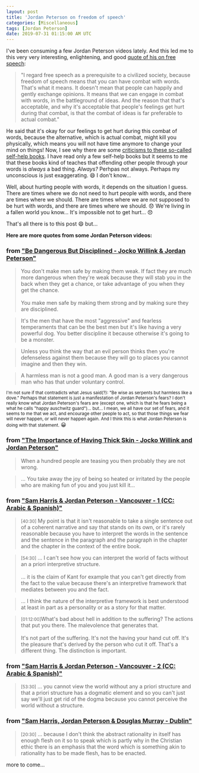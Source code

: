 ```yaml
---
layout: post
title: 'Jordan Peterson on freedom of speech'
categories: [Miscellaneous]
tags: [Jordan Peterson]
date: 2019-07-31 01:15:00 AM UTC
---
```


<!-- July 30, 2019 10:15:00 AM Philippine Time  -->


I've been consuming a few Jordan Peterson videos lately. And this led me to this very very interesting, enlightening, and good [quote of his on free speech](https://en.wikiquote.org/wiki/Jordan_Peterson):

> "I regard free speech as a prerequisite to a civilized society, because freedom of speech means that you can have combat with words. That's what it means. It doesn't mean that people can happily and gently exchange opinions. It means that we can engage in combat with words, in the battleground of ideas. And the reason that that's acceptable, and why it's acceptable that people's feelings get hurt during that combat, is that the combat of ideas is far preferable to actual combat."

<!--more-->

He said that it's okay for our feelings to get hurt during this combat of words, because the alternative, which is actual combat, might kill you physically, which means you will not have time anymore to change your mind on things! Now, I see why there are some [criticisms to these so-called self-help books](https://albertmohler.com/2006/07/03/america-should-be-ashamed-of-sham-2/). I have read only a few self-help books but it seems to me that these books kind of teaches that offending other people through your words is _always_ a bad thing. _Always?_ Perhpas not always. Perhaps my unconscious is just exaggerating. :smile: I don't know... 

Well, about hurting people with words, it depends on the situation I guess. There are times where we do not need to hurt people with words, and there are times where we should. There are times where we are not supposed to be hurt with words, and there are times where we should. :disappointed: We're living in a fallen world you know... It's impossible not to get hurt... :disappointed: 

That's all there is to this post :smile: but...


**Here are more quotes from some Jordan Peterson videos:**

### from ["Be Dangerous But Disciplined - Jocko Willink & Jordan Peterson"](https://www.youtube.com/watch?v=a4PS_DhzyDg)


> You don't make men safe by making them weak. If fact they are much more dangerous when they're weak because they will stab you in the back when they get a chance, or take advantage of you when they get the chance.
<br /><br />
You make men safe by making them strong and by making sure they are disciplined.

> It's the men that have the most "aggressive" and fearless temperaments that can be the best men but it's like having a very powerful dog. You better discipline it because otherwise it's going to be a monster.

> Unless you think the way that an evil person thinks then you're defenseless against them because they will go to places you cannot imagine and then they win.

> A harmless man is not a good man. A good man is a very dangerous man who has that under voluntary control.

<small>I'm not sure if that contradicts what Jesus said(?): "Be wise as serpents but harmless like a dove." Perhaps that statement is just a manifestation of Jordan Peterson's fears? I don't really know what Jordan Peterson's fears are (except one, which is that he fears being a what he calls "happy auschwitz guard")... but... I mean, we all have our set of fears, and it seems to me that we act, and encourage other people to act, so that those things we fear will never happen, or will never happen again. And I think this is what Jordan Peterson is doing with that statement.</small> :grinning:

### from ["The Importance of Having Thick Skin - Jocko Willink and Jordan Peterson"](https://www.youtube.com/watch?v=futHL4W4E4s)

> When a hundred people are teasing you then probably they are not wrong.

> ... You take away the joy of being so heated or irritated by the people who are making fun of you and you just kill it...


### from ["Sam Harris & Jordan Peterson - Vancouver - 1 (CC: Arabic & Spanish)"](https://www.youtube.com/watch?v=jey_CzIOfYE)



> <small>[40:30]</small> My point is that it isn't reasonable to take a single sentence out of a coherent narrative and say that stands on its own, or it's rarely reasonable because you have to interpret the words in the sentence and the sentence in the paragraph and the paragraph in the chapter and the chapter in the context of the entire book.

> <small>[54:30]</small> ... I can't see how you can interpret the world of facts without an a priori interpretive structure.
<br /><br />
... it is the claim of Kant for example that you can't get directly from the fact to the value because there's an interpretive framework that mediates between you and the fact.

> ... I think the nature of the interpretive framework is best understood at least in part as a personality or as a story for that matter.

> <small>[01:12:00]</small>What's bad about hell in addition to the suffering? The actions that put you there. The malevolence that generates that.
<br /><br />
It's not part of the suffering. It's not the having your hand cut off. It's the pleasure that's derived by the person who cut it off. That's a different thing. The distinction is important.



### from ["Sam Harris & Jordan Peterson - Vancouver - 2 (CC: Arabic & Spanish)"](https://www.youtube.com/watch?v=GEf6X-FueMo)

> <small>[53:30]</small> ... you cannot view the world without any a priori structure and that a priori structure has a dogmatic element and so you can't just say we'll just get rid of the dogma because you cannot perceive the world without a structure.


### from ["Sam Harris, Jordan Peterson & Douglas Murray - Dublin"](https://www.youtube.com/watch?v=PqpYxD71hJU>)

> <small>[20:30]</small> ... because I don't think the abstract rationality in itself has enough flesh on it so to speak which is partly why in the  Christian ethic there is an emphasis that the word which is something akin to rationality has to be made flesh, has to be enacted.




more to come...

